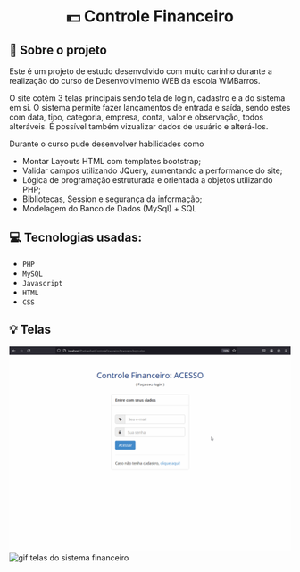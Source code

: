 <h1 align="center">
  💵 Controle Financeiro
</h1>


## :rocket: Sobre o projeto

Este é um projeto de estudo desenvolvido com muito carinho durante a realização do curso de Desenvolvimento WEB da escola WMBarros.

O site cotém 3 telas principais sendo tela de login, cadastro e a do sistema em si.
O sistema permite fazer lançamentos de entrada e saída, sendo estes com data, tipo, categoria, empresa, conta, valor e observação, todos alteráveis. 
É possível também vizualizar dados de usuário e alterá-los.

Durante o curso pude desenvolver habilidades como

- Montar Layouts HTML com templates bootstrap;
- Validar campos utilizando JQuery, aumentando a performance do site; 
- Lógica de programação estruturada e orientada a objetos utilizando PHP;
- Bibliotecas, Session e segurança da informação;
- Modelagem do Banco de Dados (MySql) + SQL


## :computer: Tecnologias usadas:

- `PHP`
- `MySQL`
- `Javascript`
- `HTML`
- `CSS`


## :bulb: Telas
![gif telas de login e cadastro do sistema](login-cadastro.gif)
![gif telas do sistema financeiro](controle-financeiro.gif)


